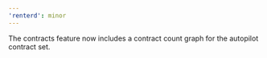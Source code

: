 ```yaml
---
'renterd': minor
---
```


The contracts feature now includes a contract count graph for the autopilot contract set.

